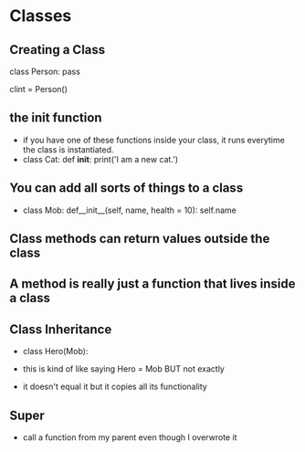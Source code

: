 # Classes

## Creating a Class
class Person:
    pass

clint = Person()

## the __init__ function
- if you have one of these functions inside your class, it runs everytime the class is instantiated.
- class Cat:
    def __init__:
        print('I am a new cat.')


## You can add all sorts of things to a class
- class Mob:
    def__init__(self, name, health = 10):
        self.name

## Class methods can return values outside the class
## A method is really just a function that lives inside a class

## Class Inheritance
- class Hero(Mob):
    
- this is kind of like saying Hero = Mob BUT not exactly
- it doesn't equal it but it copies all its functionality

## Super
- call a function from my parent even though I overwrote it






